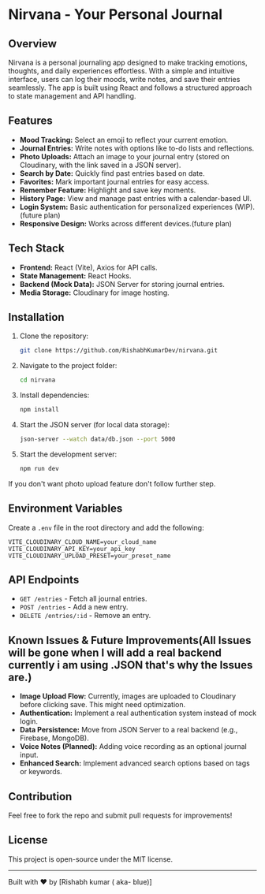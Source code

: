 # Nirvana - Your Personal Journal

## Overview
Nirvana is a personal journaling app designed to make tracking emotions, thoughts, and daily experiences effortless. With a simple and intuitive interface, users can log their moods, write notes, and save their entries seamlessly. The app is built using React and follows a structured approach to state management and API handling.

## Features
- **Mood Tracking:** Select an emoji to reflect your current emotion.
- **Journal Entries:** Write notes with options like to-do lists and reflections.
- **Photo Uploads:** Attach an image to your journal entry (stored on Cloudinary, with the link saved in a JSON server).
- **Search by Date:** Quickly find past entries based on date.
- **Favorites:** Mark important journal entries for easy access.
- **Remember Feature:** Highlight and save key moments.
- **History Page:** View and manage past entries with a calendar-based UI.
- **Login System:** Basic authentication for personalized experiences (WIP).(future plan)
- **Responsive Design:** Works across different devices.(future plan)

## Tech Stack
- **Frontend:** React (Vite), Axios for API calls.
- **State Management:** React Hooks.
- **Backend (Mock Data):** JSON Server for storing journal entries.
- **Media Storage:** Cloudinary for image hosting.

## Installation
1. Clone the repository:
   ```sh
   git clone https://github.com/RishabhKumarDev/nirvana.git
   ```
2. Navigate to the project folder:
   ```sh
   cd nirvana
   ```
3. Install dependencies:
   ```sh
   npm install
   ```
4. Start the JSON server (for local data storage):
   ```sh
   json-server --watch data/db.json --port 5000
   ```
5. Start the development server:
   ```sh
   npm run dev
   ```
If you don't want photo upload feature don't follow further step.
## Environment Variables
Create a `.env` file in the root directory and add the following:
```env
VITE_CLOUDINARY_CLOUD_NAME=your_cloud_name
VITE_CLOUDINARY_API_KEY=your_api_key
VITE_CLOUDINARY_UPLOAD_PRESET=your_preset_name
```

## API Endpoints
- `GET /entries` - Fetch all journal entries.
- `POST /entries` - Add a new entry.
- `DELETE /entries/:id` - Remove an entry.

## Known Issues & Future Improvements(All Issues will be gone when I will add a real backend currently i am using .JSON that's why the Issues are.)
- **Image Upload Flow:** Currently, images are uploaded to Cloudinary before clicking save. This might need optimization.
- **Authentication:** Implement a real authentication system instead of mock login.
- **Data Persistence:** Move from JSON Server to a real backend (e.g., Firebase, MongoDB).
- **Voice Notes (Planned):** Adding voice recording as an optional journal input.
- **Enhanced Search:** Implement advanced search options based on tags or keywords.

## Contribution
Feel free to fork the repo and submit pull requests for improvements!

## License
This project is open-source under the MIT license.

---
Built with ❤️ by [Rishabh kumar ( aka- blue)]

